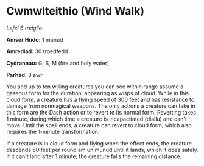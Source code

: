 # Cwmwlteithio (Wind Walk)

*Lefel 6 treiglio*

**Amser Hudo:** 1 munud

**Amrediad:** 30 troedfedd

**Cydrannau:** G, S, M (fire and holy water)

**Parhad:** 8 awr

You and up to ten willing creatures you can see within range assume a gaseous form for the duration, appearing as wisps of cloud. While in this cloud form, a creature has a flying speed of 300 feet and has resistance to damage from nonmagical weapons. The only actions a creature can take in this form are the Dash action or to revert to its normal form. Reverting takes 1 minute, during which time a creature is incapacitated (diallu) and can't move. Until the spell ends, a creature can revert to cloud form, which also requires the 1-minute transformation.

If a creature is in cloud form and flying when the effect ends, the creature descends 60 feet per round am un munud until it lands, which it does safely. If it can't land after 1 minute, the creature falls the remaining distance.